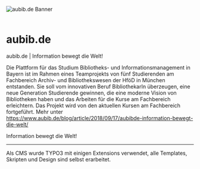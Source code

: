 ![aubib.de Banner](https://www.aubib.de/fileadmin/Template/resources/public/img/logo/download/aubib_Banner_500x1500.png)
<br><br>
# aubib.de
aubib.de | Information bewegt die Welt!

Die Plattform für das Studium Bibliotheks- und Informationsmanagement in Bayern ist im Rahmen eines Teamprojekts von fünf Studierenden am Fachbereich Archiv- und Bibliothekswesen der HföD in München entstanden. Sie soll vom innovativen Beruf BibliothekarIn überzeugen, eine neue Generation Studierende gewinnen, die eine moderne Vision von Bibliotheken haben und das Arbeiten für die Kurse am Fachbereich erleichtern. Das Projekt wird von den aktuellen Kursen am Fachbereich fortgeführt.
Mehr unter https://www.aubib.de/blog/article/2018/09/17/aubibde-information-bewegt-die-welt/ 

Information bewegt die Welt!



___________________________________________________________

Als CMS wurde TYPO3 mit einigen Extensions verwendet, 
alle Templates, Skripten und Design sind selbst erarbeitet.
